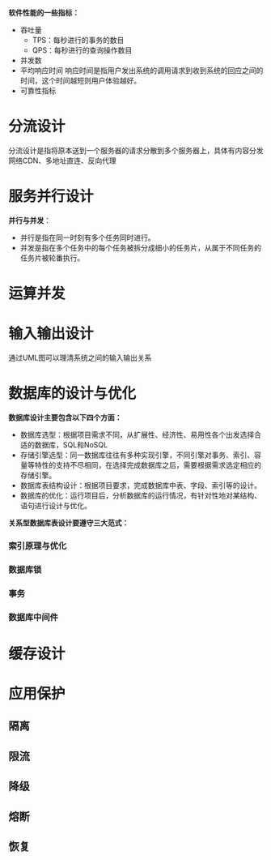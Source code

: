 **软件性能的一些指标：**

- 吞吐量
  - TPS：每秒进行的事务的数目
  - QPS：每秒进行的查询操作数目
- 并发数
- 平均响应时间
  响应时间是指用户发出系统的调用请求到收到系统的回应之间的时间，这个时间越短则用户体验越好。
- 可靠性指标

# 分流设计

分流设计是指将原本送到一个服务器的请求分散到多个服务器上，具体有内容分发网络CDN、多地址直连、反向代理

# 服务并行设计

**并行与并发**：

- 并行是指在同一时刻有多个任务同时进行。
- 并发是指在多个任务中的每个任务被拆分成细小的任务片，从属于不同任务的任务片被轮番执行。

# 运算并发

# 输入输出设计

通过UML图可以理清系统之间的输入输出关系

# 数据库的设计与优化

**数据库设计主要包含以下四个方面：**

- 数据库选型：根据项目需求不同，从扩展性、经济性、易用性各个出发选择合适的数据库，SQL和NoSQL
- 存储引擎选型：同一数据库往往有多种实现引擎，不同引擎对事务、索引、容量等特性的支持不尽相同，在选择完成数据库之后，需要根据需求选定相应的存储引擎。
- 数据库表结构设计：根据项目要求，完成数据库中表、字段、索引等的设计。
- 数据库的优化：运行项目后，分析数据库的运行情况，有针对性地对某结构、语句进行设计与优化。

**关系型数据库表设计要遵守三大范式：**



### 索引原理与优化

### 数据库锁

### 事务

### 数据库中间件



# 缓存设计



# 应用保护

## 隔离

## 限流

## 降级

## 熔断

## 恢复

